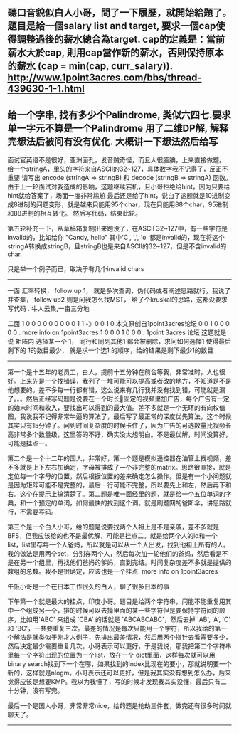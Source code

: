 聽口音貌似白人小哥，問了一下履歷，就開始給題了。 題目是給一個salary list and target, 要求一個cap使得調整過後的薪水總合為target. cap的定義是：當前薪水大於cap, 則用cap當作新的薪水，否則保持原本的薪水 (cap = min(cap, curr_salary)).
http://www.1point3acres.com/bbs/thread-439630-1-1.html
---------------------------------------------------------------------------------------------------------------------------------------


给一个字串, 找有多少个Palindrome, 类似六四七.要求单一字元不算是一个Palindrome
用了二维DP解, 解释完想法后被问有没有优化. 大概讲一下想法然后给写
------------------------------------------------------------------------------------------------------------------------------------
面试官英语不是很好，亚洲面孔，发音贼奇怪，而且人很腼腆，上来直接做题。
给一个stringA，里头的字符来自ASCII的32~127，具体数字我不记得了，反正不重要
请写出 encode (stringA => stringB) 和 decode (stringB => stringA) 函数。
由于上一轮面试对我造成的影响，这题继续宕机，且小哥拒绝给hint，因为只要给hint就给答案了，场面一度非常尴尬
最后还是给了hint，说白了这题就是10进制变成8进制的问题变形，就是越来只能用95个char，现在只能用88个char，95进制和88进制的相互转化。
然后写代码，结束此轮。

第五轮补充一下，从草稿箱复制出来跑没了，在ASCII 32~127中，有一些字符是invalid的，比如给你 "Candy, hello" 其中'C', ',', 'o' 都是invalid的，现在将这个stringA转换成stringB，且stringB也是来自ASCII的32~127，但是不含invalid的char.

只是举一个例子而已，取决于有几个invalid chars

---------------------------------------------------------------------------------------------------------------------------------------
一面
汇率转换，
follow up 1， 就是多次查询，伪代码或者阐述思路就行，我说了并查集， follow up2 则是问我怎么找MST， 给了个kruskal的思路，这都没要求写代码
. 牛人云集,一亩三分地

二面
1 0 0 0      0 0 0 0 
0 0 1 1  -》0 0 1 0.本文原创自1point3acres论坛
0 0 1 0      0 0 0 0 . more info on 1point3acres
1 0 0 0      1 0 0 0 . 1point 3acres 论坛
这题就是说 矩阵内 选择某一个 1， 同行和同列其他1 都会被删除，求问如何选择1 使得最后剩下的 1的数目最少， 就是求一个选1 的顺序，给的结果是剩下最少1的数目

------------------------------------------------------------------------------------------------------------------------------------------

第一个是十五年的老员工，白人，提前十五分钟在前台等我，非常准时，人也很好。上来先是一个找错误，我列了一堆可能可以提高或者改的地方，不知道是不是他想要的。差不多每一行都有错，这么说来有几行我并没有找到错，可能就是漏了。。。然后正经写码题是说要在一个时长固定的视频里加广告，每个广告有一定的始末时间和收入，要找出可以得到的最大值。差不多就是一个无环的有向权值图，我说我不记得非常牛逼的算法了，最后写了最正常的深度优先算法，这个时候其实只有15分钟了。问到时间复杂度的时候卡住了，因为广告的可选数量比视频长高非常多个数量级，这里答的不好，确实没太想明白。不是最优解，时间没算好，可能是挂点一。

第二个是一个十二年的国人，非常好，第一个题是模拟遥控器在油管上找视频，差不多就是上下左右加确定，字母被排成了一个非完整的matrix。思路很直接，就是定位每一个字母的位置，然后根据位置的差来确定怎么操作。但是有一个小问题就是因为矩阵可能不是完整的，最后一行可能不完整，所以要先上和左，然后再下和右。这个在提示上搞清楚了。第二题是唯一面经里的题，就是给一个五位单词的字典，和一个预定的单词，如何最快的找到这个词。就是刷题网的爸斯伞，讲思路就行，不需要写码。

第三个是一个白人小哥，给的题是说要找两个人祖上是不是亲戚，差不多就是BFS，但我应该给的也不是最优解，可能是挂点二。就是给两个人的id和一个list，list里存每一个人爸妈，所以就是可以从一个人出发，找到他祖上所有的人。我的做法是用两个set，分别存两个人，然后每次加一轮他们的爸妈，然后看是不是在另一个组里，再找他们爸妈的爹妈，直到完结。时间复杂度差不多就是提供的数组的总数。我不是很确定，应该也是一个挂点. more info on 1point3acres

午饭小哥是一个在日本工作很久的白人，聊了很多日本的事

下午第一个就是最大的挂点，印度小哥。题目是给两个字符串，问能不能重复用其中一个组成另一个，排的时候可以去掉里面的某一些字符但是要保持字符间的顺序，比如用'ABC' 来组成 'CBA' 的话就是 'ABCABCABC'，然后去掉 'AB', 'A', 'C' 和 'BC'，一共要重复三次。最差的情况是每次只能用一个字符，所以我给的第一个解法是就类似于刚才人例子，先排出最差情况，然后用两个指针去看需要多少，然后决定最少需要重复几次。小哥表示可以更好，于是我说，那我把第二个字符串里每一个字符出现的位置为一个list，放在一个 dict里面，这样每次就可以用binary search找到下一个在哪，如果找到的index比现在的要小，那就说明要一个新的，这样就是nlogm。小哥表示还可以更好，但是我其实没有想到怎么办，后来觉得应该是想要KMP。我以为我懂了，写的时候才发现我其实没懂，最后只有二十分钟，没有写完。

最后一个是国人小哥，非常非常nice，给的题是抢劫三件套，做完还有很多时间就聊天了。

------------------------------------------------------------------------------------------------------------------------------------
